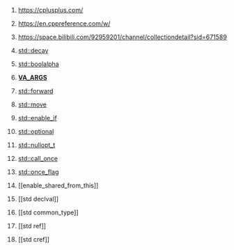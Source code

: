 
1.  https://cplusplus.com/
2.  https://en.cppreference.com/w/
3.  https://space.bilibili.com/92959201/channel/collectiondetail?sid=671589


1.  [std::decay](https://en.cppreference.com/w/cpp/types/decay)
2.  [std::boolalpha](https://en.cppreference.com/w/cpp/io/manip/boolalpha)
3.  [__VA_ARGS__](https://zhuanlan.zhihu.com/p/406523186)
4.  [std::forward](https://www.bilibili.com/video/BV19d4y1B7AK/?spm_id_from=333.788)
5.  [std::move](https://www.bilibili.com/video/BV19d4y1B7AK/?spm_id_from=333.788)
6.  [std::enable_if](https://en.cppreference.com/w/cpp/types/enable_if)
7.  [std::optional](https://en.cppreference.com/w/cpp/utility/optional)
8.  [std::nullopt_t](https://en.cppreference.com/w/cpp/utility/optional/nullopt_t)
9. [std::call_once](https://en.cppreference.com/w/cpp/thread/call_once)
10. [std::once_flag](https://en.cppreference.com/w/cpp/thread/once_flag)
11. [[enable_shared_from_this]]
12. [[std declval]]
13. [[std common_type]]
14. [[std ref]]
15. [[std cref]]